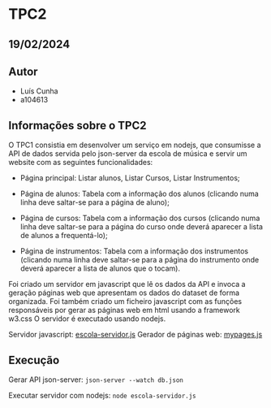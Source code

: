 # TPC2

## 19/02/2024

## Autor
- Luís Cunha
- a104613

## Informações sobre o TPC2

O TPC1 consistia em desenvolver um serviço em nodejs, que consumisse a API de dados servida pelo json-server da escola de música e servir um website com as seguintes funcionalidades:

- Página principal: Listar alunos, Listar Cursos, Listar Instrumentos;

- Página de alunos: Tabela com a informação dos alunos (clicando numa linha deve saltar-se para a página de aluno);

- Página de cursos: Tabela com a informação dos cursos (clicando numa linha deve saltar-se para a página do curso onde deverá aparecer a lista de alunos a frequentá-lo);

- Página de instrumentos: Tabela com a informação dos instrumentos (clicando numa linha deve saltar-se para a página do instrumento onde deverá aparecer a lista de alunos que o tocam).


Foi criado um servidor em javascript que lê os dados da API e invoca a geração páginas web que apresentam os dados do dataset de forma organizada. 
Foi também criado um ficheiro javascript com as funções responsáveis por gerar as páginas web em html usando a framework w3.css
O servidor é executado usando nodejs.

Servidor javascript: [escola-servidor.js](https://github.com/luiscunha13/EngWeb2025/tree/main/TPC2/escola-servidor.js)
Gerador de páginas web: [mypages.js](https://github.com/luiscunha13/EngWeb2025/tree/main/TPC2/mypages.js)


## Execução

Gerar API json-server: `json-server --watch db.json`

Executar servidor com nodejs: `node escola-servidor.js`